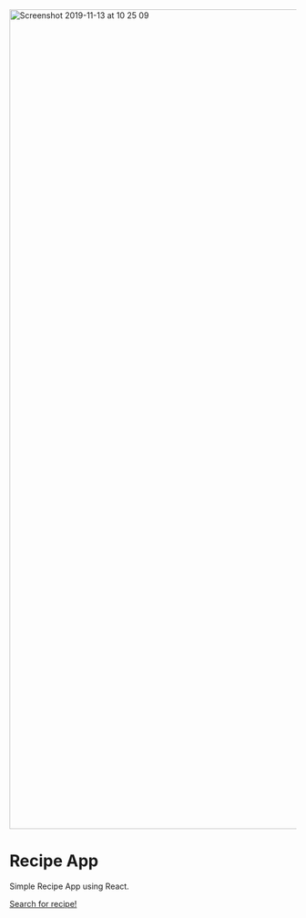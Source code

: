 <img width="1440" alt="Screenshot 2019-11-13 at 10 25 09" src="https://user-images.githubusercontent.com/56675185/68763507-47696b80-0621-11ea-9871-a4e429d3a52e.png">


# Recipe App

Simple Recipe App using React.

[Search for recipe!](https://germanov.js.org/recipe-app/)
